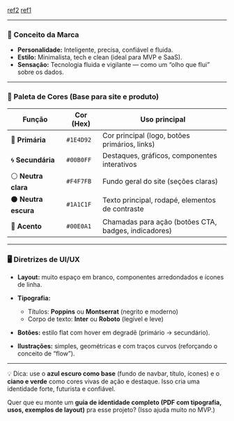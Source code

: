 [ref2](https://www.watchguard.com/br/wgrd-products/threatsync-saasreferencias)
[ref1](https://www.cisco.com/site/us/en/solutions/artificial-intelligence/index.html?ccid=cc003683&dtid=psexsp001647&utm_medium=cpc&utm_source=google&campaign=cisco-ai&gclsrc=aw.ds&gad_source=1&gad_campaignid=20422056194&gclid=Cj0KCQjw9JLHBhC-ARIsAK4Phcow1l6soUsSGSTOaMSMbYz6Gz6yo8ftXahZ9ISqEymYgfTQctIaFtwaAjg7EALw_wcB)

---

### 🧠 Conceito da Marca

* **Personalidade:** Inteligente, precisa, confiável e fluida.
* **Estilo:** Minimalista, tech e clean (ideal para MVP e SaaS).
* **Sensação:** Tecnologia fluida e vigilante — como um “olho que flui” sobre os dados.

---

### 🎨 Paleta de Cores (Base para site e produto)

| Função              | Cor (Hex) | Uso principal                                        |
| ------------------- | --------- | ---------------------------------------------------- |
| 🌊 **Primária**     | `#1E4D92` | Cor principal (logo, botões primários, links)        |
| 🌀 **Secundária**   | `#00B0FF` | Destaques, gráficos, componentes interativos         |
| ⚪ **Neutra clara**  | `#F4F7FB` | Fundo geral do site (seções claras)                  |
| ⚫ **Neutra escura** | `#1A1C1F` | Texto principal, rodapé, elementos de contraste      |
| 🔵 **Acento**       | `#00E0A1` | Chamadas para ação (botões CTA, badges, indicadores) |

---

### 🖥️ Diretrizes de UI/UX

* **Layout:** muito espaço em branco, componentes arredondados e ícones de linha.
* **Tipografia:**

  * Títulos: **Poppins** ou **Montserrat** (negrito e moderno)
  * Corpo de texto: **Inter** ou **Roboto** (legível e leve)
* **Botões:** estilo flat com hover em degradê (primário → secundário).
* **Ilustrações:** simples, geométricas e com traços curvos (reforçando o conceito de “flow”).

---

💡 Dica: use o **azul escuro como base** (fundo de navbar, título, ícones) e o **ciano e verde** como cores vivas de ação e destaque. Isso cria uma identidade forte, futurista e confiável.

Quer que eu monte um **guia de identidade completo (PDF com tipografia, usos, exemplos de layout)** pra esse projeto? (Isso ajuda muito no MVP.)
